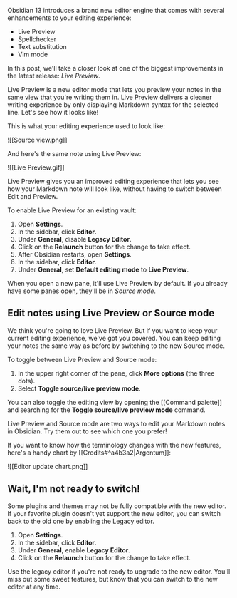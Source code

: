 Obsidian 13 introduces a brand new editor engine that comes with several enhancements to your editing experience:

- Live Preview
- Spellchecker
- Text substitution
- Vim mode

In this post, we'll take a closer look at one of the biggest improvements in the latest release: _Live Preview_.

Live Preview is a new editor mode that lets you preview your notes in the same view that you're writing them in. Live Preview delivers a cleaner writing experience by only displaying Markdown syntax for the selected line. Let's see how it looks like!

This is what your editing experience used to look like:

![[Source view.png]]

And here's the same note using Live Preview:

![[Live Preview.gif]]

Live Preview gives you an improved editing experience that lets you see how your Markdown note will look like, without having to switch between Edit and Preview.

To enable Live Preview for an existing vault:

1. Open **Settings**.
2. In the sidebar, click **Editor**.
3. Under **General**, disable **Legacy Editor**. 
4. Click on the **Relaunch** button for the change to take effect.
4. After Obsidian restarts, open **Settings**.
5. In the sidebar, click **Editor**.
6. Under **General**, set **Default editing mode** to **Live Preview**.

When you open a new pane, it'll use Live Preview by default. If you already have some panes open, they'll be in _Source mode_.

## Edit notes using Live Preview or Source mode

We think you're going to love Live Preview. But if you want to keep your current editing experience, we've got you covered. You can keep editing your notes the same way as before by switching to the new Source mode.

To toggle between Live Preview and Source mode:

1. In the upper right corner of the pane, click **More options** (the three dots).
2. Select **Toggle source/live preview mode**.

You can also toggle the editing view by opening the [[Command palette]] and searching for the **Toggle source/live preview mode** command.

Live Preview and Source mode are two ways to edit your Markdown notes in Obsidian. Try them out to see which one you prefer!

If you want to know how the terminology changes with the new features, here's a handy chart by [[Credits#^a4b3a2|Argentum]]:

![[Editor update chart.png]]

## Wait, I'm not ready to switch!

Some plugins and themes may not be fully compatible with the new editor. If your favorite plugin doesn't yet support the new editor, you can switch back to the old one by enabling the Legacy editor.

1. Open **Settings**.
2. In the sidebar, click **Editor**.
3. Under **General**, enable **Legacy Editor**.
4. Click on the **Relaunch** button for the change to take effect.

Use the legacy editor if you're not ready to upgrade to the new editor. You'll miss out some sweet features, but know that you can switch to the new editor at any time.